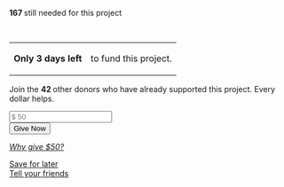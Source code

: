 
<!DOCTYPE html>
<html lang="en" dir="ltr">

<head>
  <meta charset="utf-8">
  <title>Box</title>

  <!-- Google Fonts -->
  <link href="https://fonts.googleapis.com/css?family=Montserrat|Ubuntu" rel="stylesheet">

  <!-- CSS Stylesheets -->
  <link rel="stylesheet" href="https://maxcdn.bootstrapcdn.com/bootstrap/4.0.0/css/bootstrap.min.css" integrity="sha384-Gn5384xqQ1aoWXA+058RXPxPg6fy4IWvTNh0E263XmFcJlSAwiGgFAW/dAiS6JXm" crossorigin="anonymous">
  <link rel="stylesheet" href="test.css">
  <link rel="stylesheet" href="https://www.w3schools.com/w3css/4/w3.css">

  <!-- Font Awesome -->
  <script defer src="https://use.fontawesome.com/releases/v5.0.7/js/all.js"></script>


</head>

<body>

  <div class="money-project col-lg-4 col-md-6">

  <div class="money-bgrd">
      <p class="money-needed"><i class="fas fa-dollar-sign"></i><b>167 </b>still needed for this project</p>
    </div>

   <section class="white-section"></section>



   <div class="w3-border">
      <div class="w3-red" style="height:15px;width:75%"></div>
    </div>

   <div class="parent-div">
     <div class="fund-project">
       <table>
          <tr>
            <td>
              <p class="days-left1"><b>Only 3 days left</b>
            </td>
            <td>
              <p class="days-left2">to fund this project.</p>
            </td>
          </tr>
        </table>


   <p>Join the <b>42 </b>other donors who have already supported this project. Every dollar helps. </p>

   <div class="row">
          <div class="col">
            <input type="text" class="form-control col-lg" placeholder="$ 50 " aria-label="First name">
          </div>
          <div class="col">
            <button type="button" class="btn btn-success col-md">Give Now</button>
          </div>
        </div>

   <a href="#" class="link-primary"><i>Why give $50?</i></a>

   </div>




   <div class="row" id="div1-button">
        <div class="col-btn">
          <a href="#" class="myButton1">Save for later</a>

   </div>
    <div class="col-btn">
       <a href="#" class="myButton2">Tell your friends</a>

   </div>
   </div>


   </div>


  </div>

</body>

</html>
